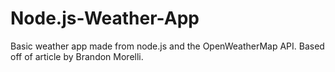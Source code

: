 # Node.js-Weather-App
Basic weather app made from node.js and the OpenWeatherMap API. Based off of article by Brandon Morelli.
